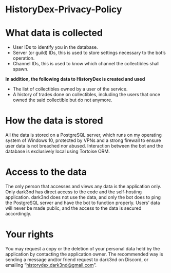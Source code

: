 # HistoryDex-Privacy-Policy
# What data is collected
- User IDs to identify you in the database.
- Server (or guild) IDs, this is used to store settings necessary to the bot’s operation.
- Channel IDs, this is used to know which channel the collectibles shall spawn.

**In addition, the following data to HistoryDex is created and used**

- The list of collectibles owned by a user of the service.
- A history of trades done on collectibles, including the users that once owned the said collectible but do not anymore.
# How the data is stored
All the data is stored on a PostgreSQL server, which runs on my operating system of Windows 10, protected by VPNs and a strong firewall to ensure user data is not breached nor abused. Interaction between the bot and the database is exclusively local using Tortoise ORM.
# Access to the data
The only person that accesses and views any data is the application only. 
Only dark3nd has direct access to the code and the self-hosting application. dark3nd does not use the data, and only the bot does to ping the PostgreSQL server and have the bot to function properly. Users’ data will never be made public, and the access to the data is secured accordingly.
# Your rights
You may request a copy or the deletion of your personal data held by the application by contacting the application owner. The recommended way is sending a message and/or friend request to dark3nd on Discord, or emailing “historydex.dark3nd@gmail.com”.
